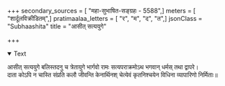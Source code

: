 +++
secondary_sources = [ "महा-सुभाषित-सङ्ग्रहः - 5588",]
meters = [ "शार्दूलविक्रीडितम्",]
pratimaalaa_letters = [ "र", "म", "द", "त",]
jsonClass = "Subhaashita"
title = "आसीत् सत्ययुगे"

+++

<details open><summary>Text</summary>

आसीत् सत्ययुगे बलिस्तदनु च त्रेतायुगे भार्गवो रामः सत्यपराक्रमोऽथ भगवान् धर्मस् तथा द्वापरे।  
दाता कोऽपि न चास्ति संप्रति कलौ जीवन्ति केनार्थिनश् चेत्येवं कृतनिश्चयेन विधिना व्यापारिणो निर्मिताः॥
</details>
